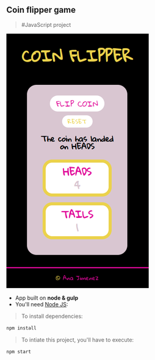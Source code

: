## Coin flipper game
 > #JavaScript project
<img src="https://github.com/Okia02/coin_flipper/blob/main/src/images/coin-flipper-mobile.png"/>

- App built on **node & gulp**
- You'll need [Node JS](https://nodejs.org/):
 > To install dependencies:

   ```bash
npm install
```
> To intiate this project, you'll have to execute:

```bash
npm start
```
